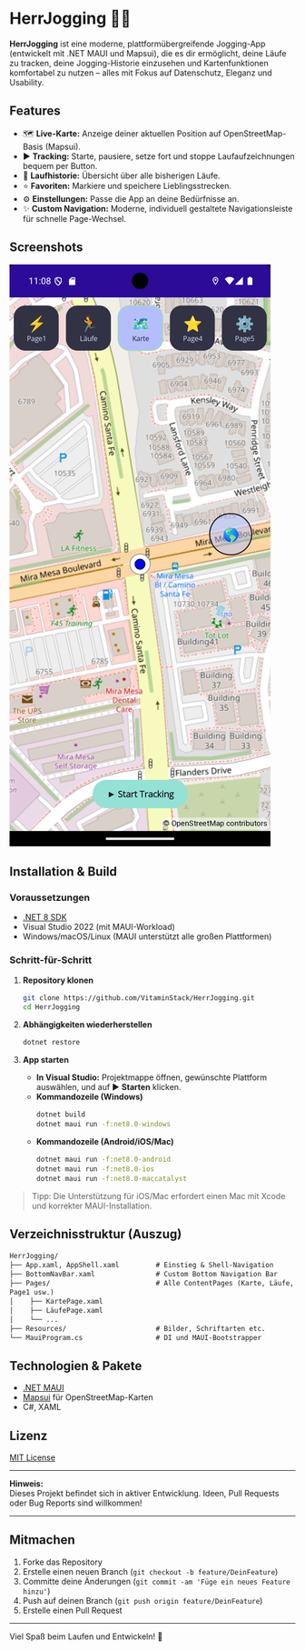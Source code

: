 ﻿
# HerrJogging 🏃‍♂️

**HerrJogging** ist eine moderne, plattformübergreifende Jogging-App (entwickelt mit .NET MAUI und Mapsui), die es dir ermöglicht, deine Läufe zu tracken, deine Jogging-Historie einzusehen und Kartenfunktionen komfortabel zu nutzen – alles mit Fokus auf Datenschutz, Eleganz und Usability.

## Features

- 🗺 **Live-Karte:** Anzeige deiner aktuellen Position auf OpenStreetMap-Basis (Mapsui).
- ▶️ **Tracking:** Starte, pausiere, setze fort und stoppe Laufaufzeichnungen bequem per Button.
- 📜 **Laufhistorie:** Übersicht über alle bisherigen Läufe.
- ⭐ **Favoriten:** Markiere und speichere Lieblingsstrecken.
- ⚙️ **Einstellungen:** Passe die App an deine Bedürfnisse an.
- ✨ **Custom Navigation:** Moderne, individuell gestaltete Navigationsleiste für schnelle Page-Wechsel.

## Screenshots

![Beispielbild](https://github.com/VitaminStack/HerrJogging/blob/master/Screen.png)

## Installation & Build

### Voraussetzungen

- [.NET 8 SDK](https://dotnet.microsoft.com/en-us/download)
- Visual Studio 2022 (mit MAUI-Workload)
- Windows/macOS/Linux (MAUI unterstützt alle großen Plattformen)

### Schritt-für-Schritt

1. **Repository klonen**
    ```bash
    git clone https://github.com/VitaminStack/HerrJogging.git
    cd HerrJogging
    ```

2. **Abhängigkeiten wiederherstellen**
    ```bash
    dotnet restore
    ```

3. **App starten**
    - **In Visual Studio:** Projektmappe öffnen, gewünschte Plattform auswählen, und auf ▶️ **Starten** klicken.
    - **Kommandozeile (Windows)**
      ```bash
      dotnet build
      dotnet maui run -f:net8.0-windows
      ```
    - **Kommandozeile (Android/iOS/Mac)**
      ```bash
      dotnet maui run -f:net8.0-android
      dotnet maui run -f:net8.0-ios
      dotnet maui run -f:net8.0-maccatalyst
      ```

> Tipp: Die Unterstützung für iOS/Mac erfordert einen Mac mit Xcode und korrekter MAUI-Installation.

## Verzeichnisstruktur (Auszug)

```
HerrJogging/
├── App.xaml, AppShell.xaml         # Einstieg & Shell-Navigation
├── BottomNavBar.xaml               # Custom Bottom Navigation Bar
├── Pages/                          # Alle ContentPages (Karte, Läufe, Page1 usw.)
│    ├── KartePage.xaml
│    ├── LäufePage.xaml
│    └── ...
├── Resources/                      # Bilder, Schriftarten etc.
└── MauiProgram.cs                  # DI und MAUI-Bootstrapper
```

## Technologien & Pakete

- [.NET MAUI](https://learn.microsoft.com/de-de/dotnet/maui/)  
- [Mapsui](https://github.com/Mapsui/Mapsui) für OpenStreetMap-Karten  
- C#, XAML

## Lizenz

[MIT License](LICENSE.txt)

---

**Hinweis:**  
Dieses Projekt befindet sich in aktiver Entwicklung. Ideen, Pull Requests oder Bug Reports sind willkommen!

---

## Mitmachen

1. Forke das Repository
2. Erstelle einen neuen Branch (`git checkout -b feature/DeinFeature`)
3. Committe deine Änderungen (`git commit -am 'Füge ein neues Feature hinzu'`)
4. Push auf deinen Branch (`git push origin feature/DeinFeature`)
5. Erstelle einen Pull Request

---

Viel Spaß beim Laufen und Entwickeln! 👟


